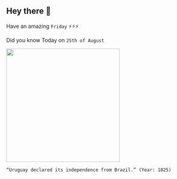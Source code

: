 ## Hey there 👋
Have an amazing `Friday` ⚡⚡⚡

Did you know Today on `25th of August`
 
 [<img src="https://slidetodoc.com/presentation_image_h/c8cec80f2fab10938279de5224c29fa2/image-4.jpg" width="300" />](https://www.officeholidays.com/holidays/uruguay/uruguay-independence-day#:~:text=On%20August%2025th%201825%2C%20following,to%20Brazil%20recognising%20Uruguay's%20independence.) 
 ```
“Uruguay declared its independence from Brazil.” (Year: 1825)
```

